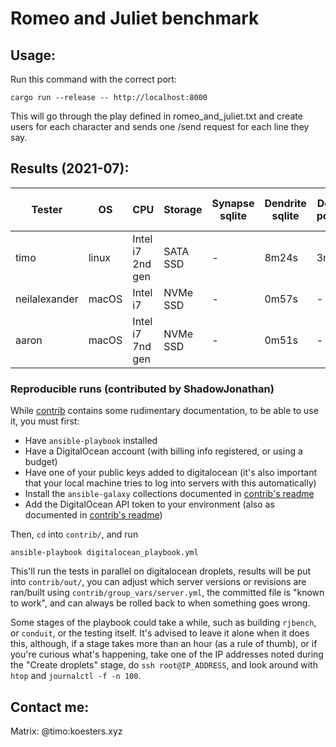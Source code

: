 # Romeo and Juliet benchmark

## Usage:

Run this command with the correct port:

```
cargo run --release -- http://localhost:8000
```

This will go through the play defined in romeo_and_juliet.txt and create users
for each character and sends one /send request for each line they say.


## Results (2021-07):

| Tester         | OS    | CPU              | Storage  | Synapse sqlite  | Dendrite sqlite     | Dendrite postgres | Conduit sqlite      | Conduit heed (LMDB) |
| -------------- | ----- | ---------------- | -------- | --------------- | ------------------- | --------------    | ------------------- | ------------------- |
| timo           | linux | Intel i7 2nd gen | SATA SSD | -               | 8m24s               | 3m54s             | 2m13s               | 1m24s               |
| neilalexander  | macOS | Intel i7         | NVMe SSD | -               | 0m57s               | -                 | -                   | -                   |
| aaron          | macOS | Intel i7 7nd gen | NVMe SSD | -               | 0m51s               | -                 | 0m28s               | -                   |


### Reproducible runs (contributed by ShadowJonathan)

While [contrib](contrib/README.md) contains some rudimentary documentation, to be able to use it, you must first:
 - Have `ansible-playbook` installed
 - Have a DigitalOcean account (with billing info registered, or using a budget)
 - Have one of your public keys added to digitalocean (it's also important that your local machine tries to log into servers with this automatically)
 - Install the `ansible-galaxy` collections documented in [contrib's readme](contrib/README.md)
 - Add the DigitalOcean API token to your environment (also as documented in [contrib's readme](contrib/README.md))

Then, `cd` into `contrib/`, and run
```
ansible-playbook digitalocean_playbook.yml
```

This'll run the tests in parallel on digitalocean droplets, results will be put into `contrib/out/`,
you can adjust which server versions or revisions are ran/built using `contrib/group_vars/server.yml`,
the committed file is "known to work", and can always be rolled back to when something goes wrong.

Some stages of the playbook could take a while, such as building `rjbench`, or `conduit`, or the testing itself.
It's advised to leave it alone when it does this, although, if a stage takes more than an hour (as a rule of thumb),
or if you're curious what's happening, take one of the IP addresses noted during the "Create droplets" stage, do `ssh root@IP_ADDRESS`,
and look around with `htop` and `journalctl -f -n 100`.


## Contact me:

Matrix: @timo:koesters.xyz

